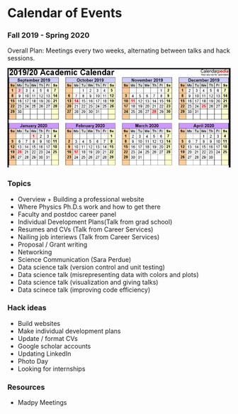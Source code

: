 # Calendar of Events

### Fall 2019 - Spring 2020

Overall Plan: Meetings every two weeks, alternating between talks and hack sessions.

![](./images/calendar.png)

### Topics

- Overview + Building a professional website
- Where Physics Ph.D.s work and how to get there
- Faculty and postdoc career panel
- Individual Development Plans(Talk from grad school)
- Resumes and CVs (Talk from Career Services)
- Nailing job interiews (Talk from Career Services)
- Proposal / Grant writing
- Networking
- Science Communication (Sara Perdue)
- Data science talk (version control and unit testing)
- Data science talk (misrepresenting data with colors and plots)
- Data science talk (visualization and giving talks)
- Data scinece talk (improving code efficiency)

### Hack ideas

- Build websites
- Make individual development plans
- Update / format CVs
- Google scholar accounts
- Updating LinkedIn
- Photo Day
- Looking for internships

### Resources

- Madpy Meetings